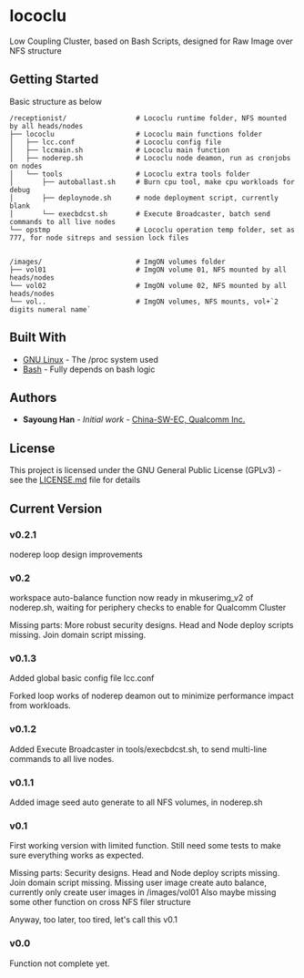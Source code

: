 # lococlu
Low Coupling Cluster, based on Bash Scripts, designed for Raw Image over NFS structure

## Getting Started
Basic structure as below
```
/receptionist/                 # Lococlu runtime folder, NFS mounted by all heads/nodes
├── lococlu                    # Lococlu main functions folder
│   ├── lcc.conf               # Lococlu config file
│   ├── lccmain.sh             # Lococlu main function
│   ├── noderep.sh             # Lococlu node deamon, run as cronjobs on nodes
│   └── tools                  # Lococlu extra tools folder
│       ├── autoballast.sh     # Burn cpu tool, make cpu workloads for debug
│       ├── deploynode.sh      # node deployment script, currently blank
│       └── execbdcst.sh       # Execute Broadcaster, batch send commands to all live nodes
└── opstmp                     # Lococlu operation temp folder, set as 777, for node sitreps and session lock files


/images/                       # ImgON volumes folder
├── vol01                      # ImgON volume 01, NFS mounted by all heads/nodes
└── vol02                      # ImgON volume 02, NFS mounted by all heads/nodes
└── vol..                      # ImgON volumes, NFS mounts, vol+`2 digits numeral name`
```

## Built With
* [GNU Linux](https://www.kernel.org/) - The /proc system used
* [Bash](https://www.gnu.org/software/bash/) - Fully depends on bash logic

## Authors
* **Sayoung Han** - *Initial work* - [China-SW-EC, Qualcomm Inc.](sayoungh@qti.qualcomm.com)

## License
This project is licensed under the GNU General Public License (GPLv3) - see the [LICENSE.md](LICENSE.md) file for details

## Current Version
### v0.2.1
noderep loop design improvements

### v0.2
workspace auto-balance function now ready in mkuserimg_v2 of noderep.sh, waiting for periphery checks to enable for Qualcomm Cluster

Missing parts:
More robust security designs.
Head and Node deploy scripts missing.
Join domain script missing.


### v0.1.3
Added global basic config file lcc.conf

Forked loop works of noderep deamon out to minimize performance impact from workloads.

### v0.1.2
Added Execute Broadcaster in tools/execbdcst.sh, to send multi-line commands to all live nodes.  


### v0.1.1
Added image seed auto generate to all NFS volumes, in noderep.sh


### v0.1
First working version with limited function.
Still need some tests to make sure everything works as expected.

Missing parts:
Security designs.
Head and Node deploy scripts missing.
Join domain script missing.
Missing user image create auto balance, currently only create user images in /images/vol01
Also maybe missing some other function on cross NFS filer structure

Anyway, too later, too tired, let's call this v0.1


### v0.0
Function not complete yet.
